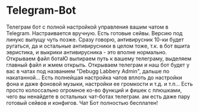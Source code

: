 # Telegram-Bot
Телеграм бот с полной настройкой управления вашим чатом в Telegram. Настраивается вручную. Есть готовые сейвы. Версию под линукс выпущу чуть позже. 
Сразу говорю, антивирусник 10-ки будет ругаться, да и остальные антивирусники в целом тоже, т.к. в бот вшита эвристика, и выкрики антивирусника - это вполне нормально.
Открываем файл ботаЮ выпираем путь к вашему телеграму, выделяем главный файл и жмем открыть.
Открываем телеграм и наш бот будет у вас в чатах под названием "Debugg Labbery Admin", дальше по накатанной...
Есть полнейшая настройка чатов вплоть до настройки фона и даже фоновой музыки, настройки ее громкости и т.д. и т.п... Есть просто колоссально огромное ко-во функций и фишек с плюшками, чего вы ненайдете в остальных чат-ботах телеграм. ам есть даже пару готовый сейвов и конфигов.
Чат Бот полностью бесплатен!
